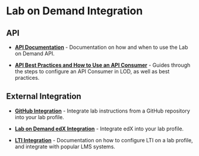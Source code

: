 # Lab on Demand Integration

## API

* [**API Documentation**](/lod/lod-api/lod-api-main.md) - Documentation on how and when to use the Lab on Demand API.

* [**API Best Practices and How to Use an API Consumer**](/lod/how-to-use-api-consumer.md) - Guides through the steps to configure an API Consumer in LOD, as well as best practices. 

## External Integration

* [**GitHub Integration**](/guides/github-integration/github-integration.md) - Integrate lab instructions from a GitHub repository into your lab profile.

* [**Lab on Demand edX Integration**](/guides/lti/lod-lti.md) - Integrate edX into your lab profile. 

* [**LTI Integration**](/lod/lab-on-demand-lti-integration.md) - Documentation on how to configure LTI on a lab profile, and integrate with popular LMS systems. 
